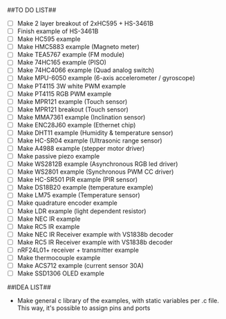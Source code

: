 ##TO DO LIST##
- [ ] Make 2 layer breakout of 2xHC595 + HS-3461B
- [ ] Finish example of HS-3461B
- [ ] Make HC595 example
- [ ] Make HMC5883 example (Magneto meter)
- [ ] Make TEA5767 example (FM module)
- [ ] Make 74HC165 example (PISO)
- [ ] Make 74HC4066 example (Quad analog switch)
- [ ] Make MPU-6050 example (6-axis accelerometer / gyroscope)
- [ ] Make PT4115 3W white PWM example
- [ ] Make PT4115 RGB PWM example
- [ ] Make MPR121 example (Touch sensor)
- [ ] Make MPR121 breakout (Touch sensor)
- [ ] Make MMA7361 example (Inclination sensor)
- [ ] Make ENC28J60 example (Ethernet chip)
- [ ] Make DHT11 example (Humidity & temperature sensor)
- [ ] Make HC-SR04 example (Ultrasonic range sensor)
- [ ] Make A4988 example (stepper motor driver)
- [ ] Make passive piezo example
- [ ] Make WS2812B example (Asynchronous RGB led driver)
- [ ] Make WS2801 example (Synchronous PWM CC driver)
- [ ] Make HC-SR501 PIR example (PIR sensor)
- [ ] Make DS18B20 example (temperature example)
- [ ] Make LM75 example (Temperature sensor)
- [ ] Make quadrature encoder example
- [ ] Make LDR example (light dependent resistor)
- [ ] Make NEC IR example
- [ ] Make RC5 IR example
- [ ] Make NEC IR Receiver example with VS1838b decoder
- [ ] Make RC5 IR Receiver example with VS1838b decoder
- [ ] nRF24L01+ receiver + transmitter example
- [ ] Make thermocouple example
- [ ] Make ACS712 example (current sensor 30A)
- [ ] Make SSD1306 OLED example

##IDEA LIST##
* Make general c library of the examples, with static variables per .c file.
  This way, it's possible to assign pins and ports
